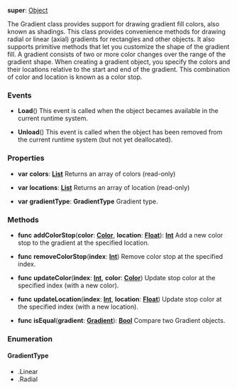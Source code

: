 **super**: [Object](Object.md)

The Gradient class provides support for drawing gradient fill colors, also known as shadings. This class provides convenience methods for drawing radial or linear (axial) gradients for rectangles and other objects. It also supports primitive methods that let you customize the shape of the gradient fill.
A gradient consists of two or more color changes over the range of the gradient shape. When creating a gradient object, you specify the colors and their locations relative to the start and end of the gradient. This combination of color and location is known as a color stop.

### Events

* **Load**()
This event is called when the object becames available in the current runtime system.

* **Unload**()
This event is called when the object has been removed from the current runtime system (but not yet deallocated).



### Properties

* **var** **colors**: **[List](../gravity/lists.md)**
Returns an array of colors \(read-only\)

* **var** **locations**: **[List](../gravity/lists.md)**
Returns an array of location \(read-only\)

* **var** **gradientType**: **GradientType**
Gradient type.



### Methods

* **func** **addColorStop**(**color**: <strong>[Color](color.md)</strong>, **location**: <strong>[Float](../gravity/types.md)</strong>): <strong>[Int](../gravity/types.md)</strong> 
Add a new color stop to the gradient at the specified location.

* **func** **removeColorStop**(**index**: <strong>[Int](../gravity/types.md)</strong>)
Remove color stop at the specified index.

* **func** **updateColor**(**index**: <strong>[Int](../gravity/types.md)</strong>, **color**: <strong>[Color](color.md)</strong>)
Update stop color at the specified index (with a new color).

* **func** **updateLocation**(**index**: <strong>[Int](../gravity/types.md)</strong>, **location**: <strong>[Float](../gravity/types.md)</strong>)
Update stop color at the specified index (with a new location).

* **func** **isEqual**(**gradient**: <strong>[Gradient](gradient.md)</strong>): <strong>[Bool](../gravity/types.md)</strong> 
Compare two Gradient objects.





### Enumeration

#### GradientType
 * .Linear
 * .Radial



